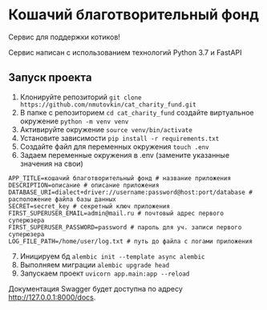 # Кошачий благотворительный фонд

Сервис для поддержки котиков!

Сервис написан с использованием технологий Python 3.7 и FastAPI

## Запуск проекта

1. Клонируйте репозиторий ```git clone https://github.com/nmutovkin/cat_charity_fund.git```
2. В папке с репозиторием ```cd cat_charity_fund``` создайте виртуальное окружение ```python -m venv venv```
3. Активируйте окружение ```source venv/bin/activate```
4. Установите зависимости ```pip install -r requirements.txt```
5. Создайте файл для переменных окружения ```touch .env```
6. Задаем переменные окружения в .env (замените указанные значения на свои)

```
APP_TITLE=кошачий благотворительный фонд # название приложения
DESCRIPTION=описание # описание приложения
DATABASE_URI=dialect+driver://username:password@host:port/database # расположение файла базы данных
SECRET=secret_key # секретный ключ приложения
FIRST_SUPERUSER_EMAIL=admin@mail.ru # почтовый адрес первого суперюзера
FIRST_SUPERUSER_PASSWORD=password # пароль для уч. записи первого суперюзера
LOG_FILE_PATH=/home/user/log.txt # путь до файла с логами приложения
```

7. Иницируем бд ```alembic init --template async alembic```
8. Выполняем миграции ```alembic upgrade head```
9. Запускаем проект ```uvicorn app.main:app --reload```

Документация Swagger будет доступна по адресу http://127.0.0.1:8000/docs.
